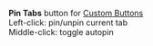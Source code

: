 **Pin Tabs** button for [Custom Buttons](https://addons.mozilla.org/addon/custom-buttons/)
<br>Left-click: pin/unpin current tab
<br>Middle-click: toggle autopin